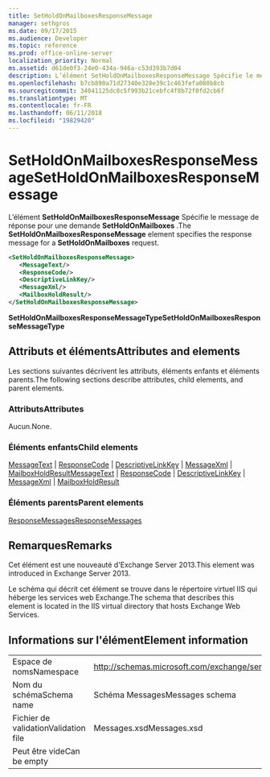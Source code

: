 ```yaml
---
title: SetHoldOnMailboxesResponseMessage
manager: sethgros
ms.date: 09/17/2015
ms.audience: Developer
ms.topic: reference
ms.prod: office-online-server
localization_priority: Normal
ms.assetid: d61de0f3-24e0-434a-946a-c53d393b7d04
description: L’élément SetHoldOnMailboxesResponseMessage Spécifie le message de réponse pour une demande SetHoldOnMailboxes.
ms.openlocfilehash: b7cb890a71d27340e328e39c1c463fefa080b8cb
ms.sourcegitcommit: 34041125dc8c5f993b21cebfc4f8b72f0fd2cb6f
ms.translationtype: MT
ms.contentlocale: fr-FR
ms.lasthandoff: 06/11/2018
ms.locfileid: "19829420"
---
```

# <a name="setholdonmailboxesresponsemessage"></a><span data-ttu-id="6ec0f-103">SetHoldOnMailboxesResponseMessage</span><span class="sxs-lookup"><span data-stu-id="6ec0f-103">SetHoldOnMailboxesResponseMessage</span></span>

<span data-ttu-id="6ec0f-104">L’élément **SetHoldOnMailboxesResponseMessage** Spécifie le message de réponse pour une demande **SetHoldOnMailboxes** .</span><span class="sxs-lookup"><span data-stu-id="6ec0f-104">The **SetHoldOnMailboxesResponseMessage** element specifies the response message for a **SetHoldOnMailboxes** request.</span></span> 
  
```XML
<SetHoldOnMailboxesResponseMessage>
   <MessageText/>
   <ResponseCode/>
   <DescriptiveLinkKey/>
   <MessageXml/>
   <MailboxHoldResult/>
</SetHoldOnMailboxesResponseMessage>
```

 <span data-ttu-id="6ec0f-105">**SetHoldOnMailboxesResponseMessageType**</span><span class="sxs-lookup"><span data-stu-id="6ec0f-105">**SetHoldOnMailboxesResponseMessageType**</span></span>
## <a name="attributes-and-elements"></a><span data-ttu-id="6ec0f-106">Attributs et éléments</span><span class="sxs-lookup"><span data-stu-id="6ec0f-106">Attributes and elements</span></span>

<span data-ttu-id="6ec0f-107">Les sections suivantes décrivent les attributs, éléments enfants et éléments parents.</span><span class="sxs-lookup"><span data-stu-id="6ec0f-107">The following sections describe attributes, child elements, and parent elements.</span></span>
  
### <a name="attributes"></a><span data-ttu-id="6ec0f-108">Attributs</span><span class="sxs-lookup"><span data-stu-id="6ec0f-108">Attributes</span></span>

<span data-ttu-id="6ec0f-109">Aucun.</span><span class="sxs-lookup"><span data-stu-id="6ec0f-109">None.</span></span>
  
### <a name="child-elements"></a><span data-ttu-id="6ec0f-110">Éléments enfants</span><span class="sxs-lookup"><span data-stu-id="6ec0f-110">Child elements</span></span>

<span data-ttu-id="6ec0f-111">[MessageText](messagetext.md) | [ResponseCode](responsecode.md) | [DescriptiveLinkKey](descriptivelinkkey.md) | [MessageXml](messagexml.md) | [MailboxHoldResult](mailboxholdresult.md)</span><span class="sxs-lookup"><span data-stu-id="6ec0f-111">[MessageText](messagetext.md) | [ResponseCode](responsecode.md) | [DescriptiveLinkKey](descriptivelinkkey.md) | [MessageXml](messagexml.md) | [MailboxHoldResult](mailboxholdresult.md)</span></span>
  
### <a name="parent-elements"></a><span data-ttu-id="6ec0f-112">Éléments parents</span><span class="sxs-lookup"><span data-stu-id="6ec0f-112">Parent elements</span></span>

[<span data-ttu-id="6ec0f-113">ResponseMessages</span><span class="sxs-lookup"><span data-stu-id="6ec0f-113">ResponseMessages</span></span>](responsemessages.md)
  
## <a name="remarks"></a><span data-ttu-id="6ec0f-114">Remarques</span><span class="sxs-lookup"><span data-stu-id="6ec0f-114">Remarks</span></span>

<span data-ttu-id="6ec0f-115">Cet élément est une nouveauté d'Exchange Server 2013.</span><span class="sxs-lookup"><span data-stu-id="6ec0f-115">This element was introduced in Exchange Server 2013.</span></span>
  
<span data-ttu-id="6ec0f-116">Le schéma qui décrit cet élément se trouve dans le répertoire virtuel IIS qui héberge les services web Exchange.</span><span class="sxs-lookup"><span data-stu-id="6ec0f-116">The schema that describes this element is located in the IIS virtual directory that hosts Exchange Web Services.</span></span>
  
## <a name="element-information"></a><span data-ttu-id="6ec0f-117">Informations sur l'élément</span><span class="sxs-lookup"><span data-stu-id="6ec0f-117">Element information</span></span>

|||
|:-----|:-----|
|<span data-ttu-id="6ec0f-118">Espace de noms</span><span class="sxs-lookup"><span data-stu-id="6ec0f-118">Namespace</span></span>  <br/> |http://schemas.microsoft.com/exchange/services/2006/messages  <br/> |
|<span data-ttu-id="6ec0f-119">Nom du schéma</span><span class="sxs-lookup"><span data-stu-id="6ec0f-119">Schema name</span></span>  <br/> |<span data-ttu-id="6ec0f-120">Schéma Messages</span><span class="sxs-lookup"><span data-stu-id="6ec0f-120">Messages schema</span></span>  <br/> |
|<span data-ttu-id="6ec0f-121">Fichier de validation</span><span class="sxs-lookup"><span data-stu-id="6ec0f-121">Validation file</span></span>  <br/> |<span data-ttu-id="6ec0f-122">Messages.xsd</span><span class="sxs-lookup"><span data-stu-id="6ec0f-122">Messages.xsd</span></span>  <br/> |
|<span data-ttu-id="6ec0f-123">Peut être vide</span><span class="sxs-lookup"><span data-stu-id="6ec0f-123">Can be empty</span></span>  <br/> ||
   

